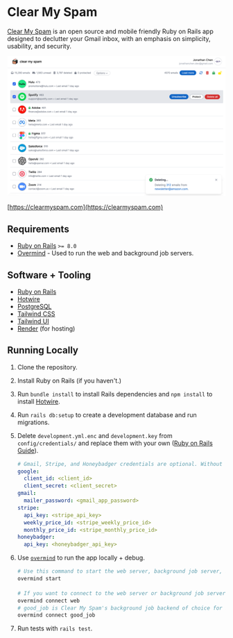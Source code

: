 # Clear My Spam

[Clear My Spam](https://clearmyspam.com) is an open source and mobile friendly Ruby on Rails app designed to declutter your Gmail inbox, with an emphasis on
simplicity, usability, and security.

![Clear My Spam desktop screenshot](app/assets/images/desktop_mockup.png "Clear My Spam desktop")

[https://clearmyspam.com](https://clearmyspam.com)

## Requirements

- [Ruby on Rails](https://rubyonrails.org/) `>= 8.0`
- [Overmind](https://github.com/DarthSim/overmind) - Used to run the web and background job servers.

## Software + Tooling

- [Ruby on Rails](https://rubyonrails.org/)
- [Hotwire](https://hotwired.dev/)
- [PostgreSQL](https://www.postgresql.org/)
- [Tailwind CSS](https://tailwindcss.com/)
- [Tailwind UI](https://tailwindui.com/)
- [Render](https://render.com/) (for hosting)

## Running Locally

1. Clone the repository.
2. Install Ruby on Rails (if you haven't.)
3. Run `bundle install` to install Rails dependencies and `npm install` to install [Hotwire](https://hotwired.dev/).
4. Run `rails db:setup` to create a development database and run migrations.
5. Delete `development.yml.enc` and `development.key` from `config/credentials/` and replace them with your own ([Ruby on Rails Guide](https://guides.rubyonrails.org/security.html#custom-credentials)).
   ```yml
   # Gmail, Stripe, and Honeybadger credentials are optional. Without them, you may see some errors when running tests.
   google:
     client_id: <client_id>
     client_secret: <client_secret>
   gmail:
     mailer_password: <gmail_app_password>
   stripe:
     api_key: <stripe_api_key>
     weekly_price_id: <stripe_weekly_price_id>
     monthly_price_id: <stripe_monthly_price_id>
   honeybadger:
     api_key: <honeybadger_api_key>
   ```
6. Use [`overmind`](https://github.com/DarthSim/overmind) to run the app locally + debug.

   ```bash
   # Use this command to start the web server, background job server, and live reloading for ERB + Tailwind changes.
   overmind start

   # If you want to connect to the web server or background job server separately for debugging, use these commands.
   overmind connect web
   # good_job is Clear My Spam's background job backend of choice for async email deletion.
   overmind connect good_job
   ```

7. Run tests with `rails test`.
